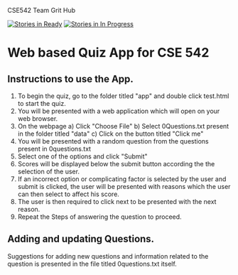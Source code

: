 
CSE542 Team Grit Hub 

[![Stories in Ready](https://badge.waffle.io/jeffmurphy/cse542.png?label=ready&title=Ready)](http://waffle.io/jeffmurphy/cse542)
[![Stories in In Progress](https://badge.waffle.io/jeffmurphy/cse542.png?label=in%20progress&title=In%20Progress)](http://waffle.io/jeffmurphy/cse542)

# Web based Quiz App for CSE 542

## Instructions to use the App.

1) To begin the quiz, go to the folder titled "app" and double click test.html to start the quiz.
2) You will be presented with a web application which will open on your web browser.
3) On the webpage
  a) Click "Choose File"
  b) Select 0Questions.txt present in the folder titled "data"
  c) Click on the button titled "Click me"
4) You will be presented with a random question from the questions present in 0questions.txt
5) Select one of the options and click "Submit"
6) Scores will be displayed below the submit button according the the selection of the user.
7) If an incorrect option or complicating factor is selected by the user and submit is clicked, the user will be presented        with reasons which the user can then select to affect his score.
8) The user is then required to click next to be presented with the next reason.
9) Repeat the Steps of answering the question to proceed.

## Adding and updating Questions.
Suggestions for adding new questions and information related to the question is presented in the file titled 0questions.txt itself.
